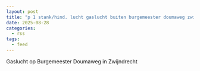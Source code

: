 ```yaml
---
layout: post
title: "p 1 stank/hind. lucht gaslucht buiten burgemeester doumaweg zwijndrecht"
date: 2025-08-28
categories: 
  - rss
tags: 
  - feed
---
```


Gaslucht op Burgemeester Doumaweg in Zwijndrecht
